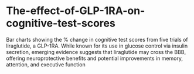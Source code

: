 # The-effect-of-GLP-1RA-on-cognitive-test-scores
Bar charts showing the % change in cognitive test scores from five trials of liraglutide, a GLP-1RA. While known for its use in glucose control via insulin secretion, emerging evidence suggests that liraglutide may cross the BBB, offering neuroprotective benefits and potential improvements in memory, attention, and executive function
